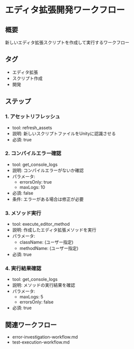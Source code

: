 # エディタ拡張開発ワークフロー

## 概要
新しいエディタ拡張スクリプトを作成して実行するワークフロー

## タグ
- エディタ拡張
- スクリプト作成
- 開発

## ステップ

### 1. アセットリフレッシュ
- tool: refresh_assets
- 説明: 新しいスクリプトファイルをUnityに認識させる
- 必須: true

### 2. コンパイルエラー確認
- tool: get_console_logs
- 説明: コンパイルエラーがないか確認
- パラメータ:
  - errorsOnly: true
  - maxLogs: 10
- 必須: false
- 条件: エラーがある場合は修正が必要

### 3. メソッド実行
- tool: execute_editor_method
- 説明: 作成したエディタ拡張メソッドを実行
- パラメータ:
  - className: (ユーザー指定)
  - methodName: (ユーザー指定)
- 必須: true

### 4. 実行結果確認
- tool: get_console_logs
- 説明: メソッドの実行結果を確認
- パラメータ:
  - maxLogs: 5
  - errorsOnly: false
- 必須: true

## 関連ワークフロー
- error-investigation-workflow.md
- test-execution-workflow.md